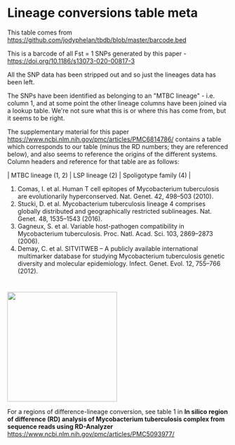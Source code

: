 
# Lineage conversions table meta

This table comes from https://github.com/jodyphelan/tbdb/blob/master/barcode.bed

This is a barcode of all Fst = 1 SNPs generated by this paper - https://doi.org/10.1186/s13073-020-00817-3

All the SNP data has been stripped out and so just the lineages data has been left. 

The SNPs have been identified as belonging to an "MTBC lineage" - i.e. column 1, and at some point the other lineage columns have been joined via a lookup table. We're not sure what this is or where this has come from, but it seems to be right. 

The supplementary material for this paper
https://www.ncbi.nlm.nih.gov/pmc/articles/PMC6814786/
contains a table which corresponds to our table (minus the RD numbers; they are referenced below), and also seems to reference the origins of the different systems. Column headers and reference for that table are as follows:


| MTBC lineage (1, 2) | LSP lineage (2) | Spoligotype family (4) |

1. Comas, I. et al. Human T cell epitopes of Mycobacterium tuberculosis are evolutionarily hyperconserved. Nat. Genet. 42, 498–503 (2010). 
2. Stucki, D. et al. Mycobacterium tuberculosis lineage 4 comprises globally distributed and geographically restricted sublineages. Nat. Genet. 48, 1535–1543 (2016).
3. Gagneux, S. et al. Variable host-pathogen compatibility in Mycobacterium tuberculosis. Proc. Natl. Acad. Sci. 103, 2869–2873 (2006).
4. Demay, C. et al. SITVITWEB – A publicly available international multimarker database for studying Mycobacterium tuberculosis genetic diversity and molecular epidemiology. Infect. Genet. Evol. 12, 755–766 (2012).

<img src=pipeline/db/img/Gagneux_DeRiemer_2006.png width=250px style="padding-right: 25px; padding-top: 25px;">

For a regions of difference-lineage conversion, see table 1 in **In silico region of difference (RD) analysis of Mycobacterium tuberculosis complex from sequence reads using RD-Analyzer**
https://www.ncbi.nlm.nih.gov/pmc/articles/PMC5093977/



